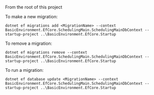 ﻿From the root of this project

To make a new migration:

    dotnet ef migrations add <MigrationName> --context BasicEnvironment.EfCore.SchedulingMain.SchedulingMainDbContext --startup-project ..\BasicEnvironment.EfCore.Startup


To remove a migration:

    dotnet ef migrations remove --context BasicEnvironment.EfCore.SchedulingMain.SchedulingMainDbContext --startup-project ..\BasicEnvironment.EfCore.Startup


To run a migration:

    dotnet ef database update <MigrationName> --context BasicEnvironment.EfCore.SchedulingMain.SchedulingMainDbContext --startup-project ..\BasicEnvironment.EfCore.Startup
